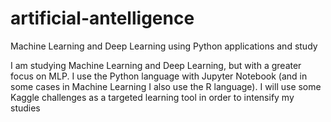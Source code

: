 # artificial-antelligence
Machine Learning and Deep Learning using Python applications and study

I am studying Machine Learning and Deep Learning, but with a greater focus on MLP.
I use the Python language with Jupyter Notebook (and in some cases in Machine Learning I also use the R language).
I will use some Kaggle challenges as a targeted learning tool in order to intensify my studies
